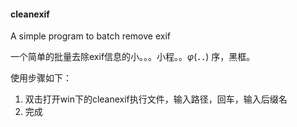 #### cleanexif
A simple program to batch remove exif

一个简单的批量去除exif信息的小。。。小程。。_φ_(．．) 序，黑框。



使用步骤如下：

1. 双击打开win下的cleanexif执行文件，输入路径，回车，输入后缀名
2. 完成
